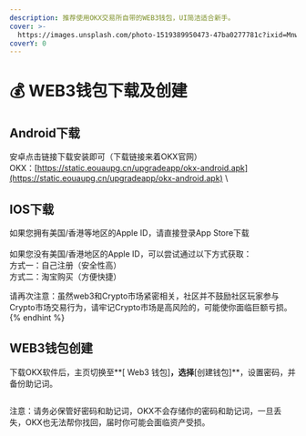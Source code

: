 ```yaml
---
description: 推荐使用OKX交易所自带的WEB3钱包，UI简洁适合新手。
cover: >-
  https://images.unsplash.com/photo-1519389950473-47ba0277781c?ixid=MnwxMjA3fDB8MHxwaG90by1wYWdlfHx8fGVufDB8fHx8&ixlib=rb-1.2.1&auto=format&fit=crop&w=2970&q=80
coverY: 0
---
```


# 💰 WEB3钱包下载及创建

## Android下载

安卓点击链接下载安装即可（下载链接来着OKX官网）\
OKX：[https://static.eouaupg.cn/upgradeapp/okx-android.apk](https://static.eouaupg.cn/upgradeapp/okx-android.apk) \


## IOS下载

如果您拥有美国/香港等地区的Apple ID，请直接登录App Store下载\
\
如果您没有美国/香港地区的Apple ID，可以尝试通过以下方式获取：\
方式一：自己注册（安全性高）\
方式二：淘宝购买（方便快捷）


请再次注意：虽然web3和Crypto市场紧密相关，社区并不鼓励社区玩家参与Crypto市场交易行为，请牢记Crypto市场是高风险的，可能使你面临巨额亏损。
{% endhint %}

## WEB3钱包创建

下载OKX软件后，主页切换至**\[ Web3 钱包]**，选择**\[创建钱包]**，设置密码，并备份助记词。

<figure><img src="https://static.okx.com/cdn/assets/plugins/announcements/contentful/10553732247693.jpg" alt=""><figcaption></figcaption></figure>

注意：请务必保管好密码和助记词，OKX不会存储你的密码和助记词，一旦丢失，OKX也无法帮你找回，届时你可能会面临资产受损。
